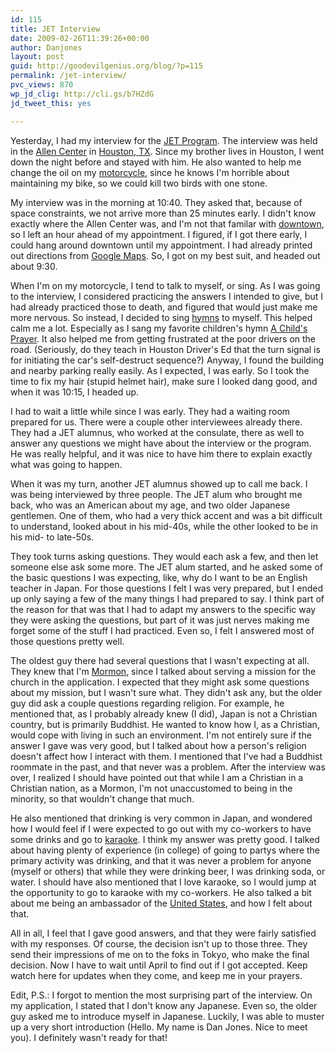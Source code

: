 ```yaml
---
id: 115
title: JET Interview
date: 2009-02-26T11:39:26+00:00
author: Danjones
layout: post
guid: http://goodevilgenius.org/blog/?p=115
permalink: /jet-interview/
pvc_views: 870
wp_jd_clig: http://cli.gs/b7HZdG
jd_tweet_this: yes

---
```

Yesterday, I had my interview for the [JET Program](http://www.jetprogramme.org/). The interview was held in the [Allen Center](http://en.wikipedia.org/wiki/Allen_Center) in [Houston, TX](http://en.wikipedia.org/wiki/Houston). Since my brother lives in Houston, I went down the night before and stayed with him. He also wanted to help me change the oil on my [motorcycle](http://en.wikipedia.org/wiki/Suzuki_SV650), since he knows I'm horrible about maintaining my bike, so we could kill two birds with one stone.

My interview was in the morning at 10:40. They asked that, because of space constraints, we not arrive more than 25 minutes early. I didn't know exactly where the Allen Center was, and I'm not that familar with [downtown](http://en.wikipedia.org/wiki/Downtown_Houston), so I left an hour ahead of my appointment. I figured, if I got there early, I could hang around downtown until my appointment. I had already printed out directions from [Google Maps](http://maps.google.com/). So, I got on my best suit, and headed out about 9:30.

When I'm on my motorcycle, I tend to talk to myself, or sing. As I was going to the interview, I considered practicing the answers I intended to give, but I had already practiced those to death, and figured that would just make me more nervous. So instead, I decided to sing [hymns](http://www.lds.org/churchmusic/) to myself. This helped calm me a lot. Especially as I sang my favorite children's hymn [A Child's Prayer](http://www.youtube.com/watch?v=KQkO0XesgTc). It also helped me from getting frustrated at the poor drivers on the road. (Seriously, do they teach in Houston Driver's Ed that the turn signal is for initiating the car's self-destruct sequence?) Anyway, I found the building and nearby parking really easily. As I expected, I was early. So I took the time to fix my hair (stupid helmet hair), make sure I looked dang good, and when it was 10:15, I headed up.

I had to wait a little while since I was early. They had a waiting room prepared for us. There were a couple other interviewees already there. They had a JET alumnus, who worked at the consulate, there as well to answer any questions we might have about the interview or the program. He was really helpful, and it was nice to have him there to explain exactly what was going to happen.

When it was my turn, another JET alumnus showed up to call me back. I was being interviewed by three people. The JET alum who brought me back, who was an American about my age, and two older Japanese gentlemen. One of them, who had a very thick accent and was a bit difficult to understand, looked about in his mid-40s, while the other looked to be in his mid- to late-50s.

They took turns asking questions. They would each ask a few, and then let someone else ask some more. The JET alum started, and he asked some of the basic questions I was expecting, like, why do I want to be an English teacher in Japan. For those questions I felt I was very prepared, but I ended up only saying a few of the many things I had prepared to say. I think part of the reason for that was that I had to adapt my answers to the specific way they were asking the questions, but part of it was just nerves making me forget some of the stuff I had practiced. Even so, I felt I answered most of those questions pretty well.

The oldest guy there had several questions that I wasn't expecting at all. They knew that I'm [Mormon](http://www.mormon.org), since I talked about serving a mission for the church in the application. I expected that they might ask some questions about my mission, but I wasn't sure what. They didn't ask any, but the older guy did ask a couple questions regarding religion. For example, he mentioned that, as I probably already knew (I did), Japan is not a Christian country, but is primarily Buddhist. He wanted to know how I, as a Christian, would cope with living in such an environment. I'm not entirely sure if the answer I gave was very good, but I talked about how a person's religion doesn't affect how I interact with them. I mentioned that I've had a Buddhist roommate in the past, and that never was a problem. After the interview was over, I realized I should have pointed out that while I am a Christian in a Christian nation, as a Mormon, I'm not unaccustomed to being in the minority, so that wouldn't change that much.

He also mentioned that drinking is very common in Japan, and wondered how I would feel if I were expected to go out with my co-workers to have some drinks and go to [karaoke](http://en.wikipedia.org/wiki/Karaoke). I think my answer was pretty good. I talked about having plenty of experience (in college) of going to partys where the primary activity was drinking, and that it was never a problem for anyone (myself or others) that while they were drinking beer, I was drinking soda, or water. I should have also mentioned that I love karaoke, so I would jump at the opportunity to go to karaoke with my co-workers. He also talked a bit about me being an ambassador of the [United States](http://www.usa.gov/), and how I felt about that.

All in all, I feel that I gave good answers, and that they were fairly satisfied with my responses. Of course, the decision isn't up to those three. They send their impressions of me on to the foks in Tokyo, who make the final decision. Now I have to wait until April to find out if I got accepted. Keep watch here for updates when they come, and keep me in your prayers.

Edit, P.S.: I forgot to mention the most surprising part of the interview. On my application, I stated that I don't know any Japanese. Even so, the older guy asked me to introduce myself in Japanese. Luckily, I was able to muster up a very short introduction (Hello. My name is Dan Jones. Nice to meet you). I definitely wasn't ready for that!

